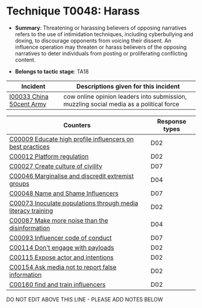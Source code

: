 # Technique T0048: Harass

* **Summary**: Threatening or harassing believers of opposing narratives refers to the use of intimidation  techniques, including cyberbullying and doxing, to discourage opponents from voicing their  dissent. An influence operation may threaten or harass believers of the opposing narratives to  deter individuals from posting or proliferating conflicting content.  

* **Belongs to tactic stage**: TA18


| Incident | Descriptions given for this incident |
| -------- | -------------------- |
| [I00033 China 50cent Army](../generated_pages/incidents/I00033.md) | cow online opinion leaders into submission, muzzling social media as a political force |



| Counters | Response types |
| -------- | -------------- |
| [C00009 Educate high profile influencers on best practices](../generated_pages/counters/C00009.md) | D02 |
| [C00012 Platform regulation](../generated_pages/counters/C00012.md) | D02 |
| [C00027 Create culture of civility](../generated_pages/counters/C00027.md) | D07 |
| [C00046 Marginalise and discredit extremist groups](../generated_pages/counters/C00046.md) | D04 |
| [C00048 Name and Shame Influencers](../generated_pages/counters/C00048.md) | D07 |
| [C00073 Inoculate populations through media literacy training](../generated_pages/counters/C00073.md) | D02 |
| [C00087 Make more noise than the disinformation](../generated_pages/counters/C00087.md) | D04 |
| [C00093 Influencer code of conduct](../generated_pages/counters/C00093.md) | D07 |
| [C00114 Don't engage with payloads](../generated_pages/counters/C00114.md) | D02 |
| [C00115 Expose actor and intentions](../generated_pages/counters/C00115.md) | D02 |
| [C00154 Ask media not to report false information](../generated_pages/counters/C00154.md) | D02 |
| [C00160 find and train influencers](../generated_pages/counters/C00160.md) | D02 |


DO NOT EDIT ABOVE THIS LINE - PLEASE ADD NOTES BELOW